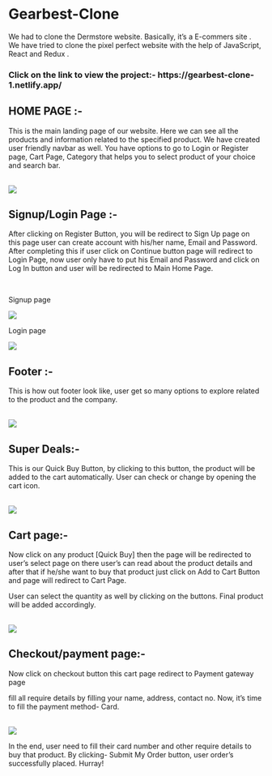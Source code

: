 # Gearbest-Clone
<p>We had to clone the Dermstore website. Basically, it’s a E-commers site . We have tried to clone the pixel perfect website with the help of JavaScript, React and Redux .</p>
<h3>Click on the link to view the project:- https://gearbest-clone-1.netlify.app/</a> </h3>

## HOME PAGE :- 
<p>This is the main landing page of our website. Here we can see all the products and information related to the specified product. We have created user friendly navbar as well. You have options to go to Login or Register page, Cart Page, Category that helps you to select product of your choice and search bar.</p>
<br>

<img src="https://miro.medium.com/max/700/1*GK2tfCiN4lc_xSXBrRGv5Q.png" />

## Signup/Login Page :- 
<p>After clicking on Register Button, you will be redirect to Sign Up page on this page user can create account with his/her name, Email and Password. After completing this if user click on Continue button page will redirect to Login Page, now user only have to put his Email and Password and click on Log In button and user will be redirected to Main Home Page.</p>
<br>

<p>Signup page</p>
<img src="https://miro.medium.com/max/700/1*dHC3UB3OrXafFXhpowHOcw.png" />
<br>
<p>Login page</p>
<img src="https://miro.medium.com/max/700/1*dHC3UB3OrXafFXhpowHOcw.png" />

## Footer :-
<p>This is how out footer look like, user get so many options to explore related to the product and the company.</p>
<br>

<img src="https://miro.medium.com/max/700/1*wWQtZDC1zv-ubsqMOMEigQ.png" />

## Super Deals:-
<p>This is our Quick Buy Button, by clicking to this button, the product will be added to the cart automatically. User can check or change by opening the cart icon.</p>
<br>

<img src="https://miro.medium.com/max/700/1*7h75lxOTh7pVcQcaU0UcBw.png" />

## Cart page:-
<p>Now click on any product [Quick Buy] then the page will be redirected to user’s select page on there user’s can read about the product details and after that if he/she want to buy that product just click on Add to Cart Button and page will redirect to Cart Page.</p>
<p>User can select the quantity as well by clicking on the buttons. Final product will be added accordingly.</p>
<br>

<img src="https://miro.medium.com/max/700/1*7SQZyHNYNccklOymsjqDvw.png" />
<br>

## Checkout/payment page:-

<p>Now click on checkout button this cart page redirect to Payment gateway page</p>
<p>fill all require details by filling your name, address, contact no. Now, it’s time to fill the payment method- Card.</p>
<br>
<img src="https://miro.medium.com/max/700/1*1kKNR6gApEspfDYv3Hen1A.png" />
<br>
<p>In the end, user need to fill their card number and other require details to buy that product. By clicking- Submit My Order button, user order’s successfully placed. Hurray!</p>

